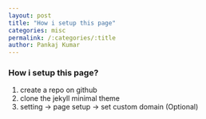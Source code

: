 ```yaml
---
layout: post
title: "How i setup this page"
categories: misc
permalink: /:categories/:title
author: Pankaj Kumar
---
```



### How i setup this page?
1. create a repo on github
2. clone the jekyll minimal theme
3. setting -> page setup -> set custom domain (Optional)

